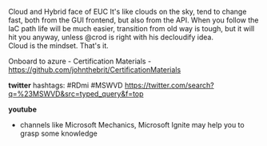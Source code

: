 Cloud and Hybrid face of EUC
It's like clouds on the sky, tend to change fast, both from the GUI frontend, but also from the API. When you follow the IaC path life will be much easier, transition from old way is tough, but it will hit you anyway, unless @crod is right with his decloudify idea.<br>
Cloud is the mindset. That's it.<br>

Onboard to azure - Certification Materials - https://github.com/johnthebrit/CertificationMaterials<br>

**twitter**
hashtags: #RDmi #MSWVD https://twitter.com/search?q=%23MSWVD&src=typed_query&f=top

**youtube**
+ channels like Microsoft Mechanics, Microsoft Ignite may help you to grasp some knowledge
